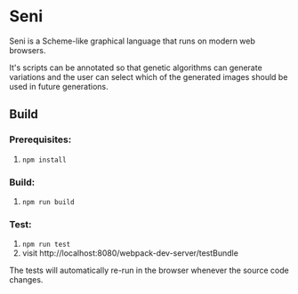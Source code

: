 # Seni

Seni is a Scheme-like graphical language that runs on modern web browsers.

It's scripts can be annotated so that genetic algorithms can generate variations and the user can select which of the generated images should be used in future generations.

## Build

### Prerequisites:

1. `npm install`

### Build:

1. `npm run build`

### Test:

1. `npm run test`
2. visit http://localhost:8080/webpack-dev-server/testBundle

The tests will automatically re-run in the browser whenever the source code changes.
